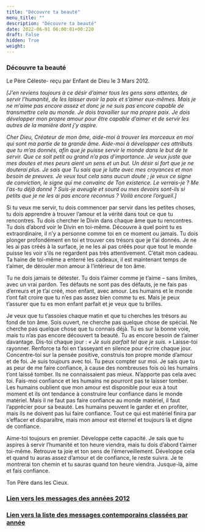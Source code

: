 ```yaml
---
title: "Découvre ta beauté"
menu_title: ""
description: "Découvre ta beauté"
date: 2022-06-01 06:00:01+00:220
draft: False
hidden: True
weight:
---
```

### Découvre ta beauté

Le Père Céleste- reçu par Enfant de Dieu le 3 Mars 2012.

*[J’en reviens toujours à ce désir d’aimer tous les gens sans attentes, de servir l’humanité, de les laisser avoir la paix et s’aimer eux-mêmes. Mais je ne m’aime pas encore assez et donc je ne suis pas encore capable de transmettre cela au monde. Je dois travailler sur ma propre paix. Je dois développer mon propre amour pour être capable d’aimer et de servir les autres de la manière dont j’y aspire.*

*Cher Dieu, Créateur de mon âme, aide-moi à trouver les morceaux en moi qui sont ma partie de ta grande âme. Aide-moi à développer ces attributs que tu m’as donnés, afin que je puisse servir le monde dans le but de te servir. Que ce soit petit ou grand n’a pas d’importance. Je veux juste que mes doutes et mes peurs aient un sens et un but. Un désir si fort que je ne douterai plus. Je sais que Tu sais que je lutte avec mes croyances et mon besoin de preuves. Je veux tout cela sans aucun doute ; je veux ce signe de conviction, le signe qui me convainc de Ton existence. Le verrais-je ? Me l’as-tu déjà donné ? Suis-je aveugle et sourd ou mes devoirs sont-ils si petits que je ne les ai pas encore reconnus ? Voilà encore l’orgueil.]*

Si tu veux me servir, tu dois commencer par servir dans les petites choses, tu dois apprendre à trouver l’amour et la vérité dans tout ce que tu rencontres. Tu dois chercher le Divin dans chaque âme que tu rencontres. Tu dois d’abord voir le Divin en toi-même. Découvre à quel point tu es extraordinaire, il n’y a personne comme toi en ce moment ou jamais. Tu dois plonger profondément en toi et trouver ces trésors que je t’ai donnés. Je ne les ai pas créés à la surface, je ne les ai pas créés pour que tout le monde puisse les voir s’ils ne regardent pas très attentivement. C’était mon cadeau. Ta haine de toi-même a enterré les cadeaux, il est maintenant temps de t’aimer, de dérouler mon amour à l’intérieur de ton âme.

Tu ne dois jamais te détester. Tu dois t’aimer comme je t’aime – sans limites, avec un vrai pardon. Tes défauts ne sont pas des défauts, je ne fais pas d’erreurs et je t’ai créé, mon enfant, avec amour. Les humains et le monde t’ont fait croire que tu n’es pas assez bien comme tu es. Mais je peux t’assurer que tu es mon enfant parfait et je veux que tu brilles.

Je veux que tu t’assoies chaque matin et que tu cherches les trésors au fond de ton âme. Sois ouvert, ne cherche pas quelque chose de spécial. Ne cherche pas quelque chose que tu connais déjà. Tu es sur la bonne voie, mais tu n’as pas encore découvert ta beauté. Tu as encore besoin de t’aimer davantage. Dis-toi chaque jour : *« Je suis parfait tel que je suis. »* Laisse-toi rayonner. Renforce ta foi en t’asseyant en silence pour écrire chaque jour. Concentre-toi sur la pensée positive, construis ton propre monde d’amour et de foi. Je suis toujours avec toi. Tu peux compter sur moi. Je sais que tu as peur de me faire confiance, à cause des nombreuses fois où les humains t’ont laissé tomber. Ils ne connaissaient pas mieux. N’apporte pas cela avec toi. Fais-moi confiance et les humains ne pourront pas te laisser tomber. Les humains oublient que mon amour est disponible pour eux à tout moment et ils ont tendance à construire leur confiance dans le monde matériel. Mais il ne faut pas faire confiance au monde matériel, il faut l’apprécier pour sa beauté. Les humains peuvent le garder et en profiter, mais ils ne doivent pas lui faire confiance. Tout ce qui est matériel finira par s’effacer et disparaître, mais mon amour est éternel et toujours là et digne de confiance.

Aime-toi toujours en premier. Développe cette capacité. Je sais que tu aspires à servir l’humanité et ton heure viendra, mais tu dois d’abord t’aimer toi-même. Retrouve ta joie et ton sens de l’émerveillement. Développe cela et quand tu auras assez d’amour et de confiance, le reste suivra. Je te montrerai ton chemin et tu sauras quand ton heure viendra. Jusque-là, aime et fais confiance.

Ton Père dans les Cieux.

### [**Lien vers les messages des années 2012**](/fr-contemporary-messages/fr-contemporary-messages-by-date-order/fr-contemporary-messages-2012/)

### [**Lien vers la liste des messages contemporains classées par année**](/fr-contemporary-messages/fr-contemporary-messages-by-date-order/)